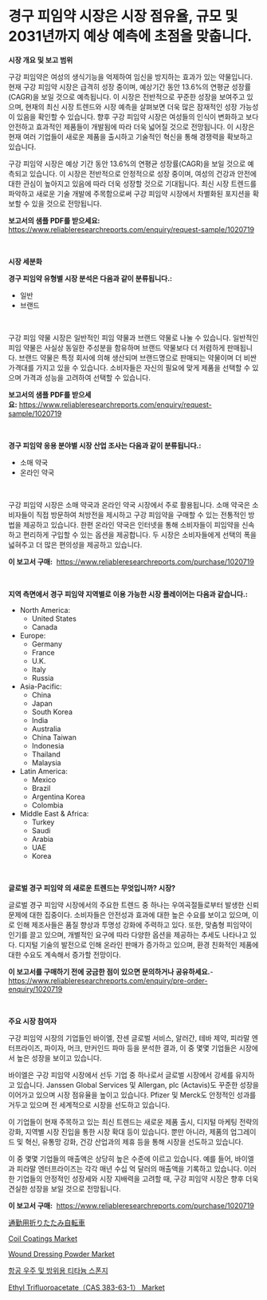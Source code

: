<p><h1>경구 피임약 시장은 시장 점유율, 규모 및 2031년까지 예상 예측에 초점을 맞춥니다.</h1></p><p><strong>시장 개요 및 보고 범위</strong></p>
<p><p>구강 피임약은 여성의 생식기능을 억제하여 임신을 방지하는 효과가 있는 약물입니다. 현재 구강 피임약 시장은 급격히 성장 중이며, 예상기간 동안 13.6%의 연평균 성장률(CAGR)을 보일 것으로 예측됩니다. 이 시장은 전반적으로 꾸준한 성장을 보여주고 있으며, 현재의 최신 시장 트렌드와 시장 예측을 살펴보면 더욱 많은 잠재적인 성장 가능성이 있음을 확인할 수 있습니다. 향후 구강 피임약 시장은 여성들의 인식이 변화하고 보다 안전하고 효과적인 제품들이 개발됨에 따라 더욱 넓어질 것으로 전망됩니다. 이 시장은 현재 여러 기업들이 새로운 제품을 출시하고 기술적인 혁신을 통해 경쟁력을 확보하고 있습니다.</p><p>구강 피임약 시장은 예상 기간 동안 13.6%의 연평균 성장률(CAGR)을 보일 것으로 예측되고 있습니다. 이 시장은 전반적으로 안정적으로 성장 중이며, 여성의 건강과 안전에 대한 관심이 높아지고 있음에 따라 더욱 성장할 것으로 기대됩니다. 최신 시장 트렌드를 파악하고 새로운 기술 개발에 주목함으로써 구강 피임약 시장에서 차별화된 포지션을 확보할 수 있을 것으로 전망됩니다.</p></p>
<p><strong>보고서의 샘플 PDF를 받으세요:</strong> <a href="https://www.reliableresearchreports.com/enquiry/request-sample/1020719">https://www.reliableresearchreports.com/enquiry/request-sample/1020719</a></p>
<p>&nbsp;</p>
<p><strong>시장 세분화</strong></p>
<p><strong>경구 피임약 유형별 시장 분석은 다음과 같이 분류됩니다.:</strong></p>
<p><ul><li>일반</li><li>브랜드</li></ul></p>
<p>&nbsp;</p>
<p><p>구강 피임 약물 시장은 일반적인 피임 약물과 브랜드 약물로 나눌 수 있습니다. 일반적인 피임 약물은 사실상 동일한 주성분을 함유하며 브랜드 약물보다 더 저렴하게 판매됩니다. 브랜드 약물은 특정 회사에 의해 생산되며 브랜드명으로 판매되는 약물이며 더 비싼 가격대를 가지고 있을 수 있습니다. 소비자들은 자신의 필요에 맞게 제품을 선택할 수 있으며 가격과 성능을 고려하여 선택할 수 있습니다.</p></p>
<p><strong>보고서의 샘플 PDF를 받으세요:</strong>&nbsp;<a href="https://www.reliableresearchreports.com/enquiry/request-sample/1020719">https://www.reliableresearchreports.com/enquiry/request-sample/1020719</a></p>
<p>&nbsp;</p>
<p><strong> 경구 피임약 응용 분야별 시장 산업 조사는 다음과 같이 분류됩니다.:</strong></p>
<p><ul><li>소매 약국</li><li>온라인 약국</li></ul></p>
<p>&nbsp;</p>
<p><p>구강 피임약 시장은 소매 약국과 온라인 약국 시장에서 주로 활용됩니다. 소매 약국은 소비자들이 직접 방문하여 처방전을 제시하고 구강 피임약을 구매할 수 있는 전통적인 방법을 제공하고 있습니다. 한편 온라인 약국은 인터넷을 통해 소비자들이 피임약을 신속하고 편리하게 구입할 수 있는 옵션을 제공합니다. 두 시장은 소비자들에게 선택의 폭을 넓혀주고 더 많은 편의성을 제공하고 있습니다.</p></p>
<p><strong>이 보고서 구매:</strong>&nbsp; <a href="https://www.reliableresearchreports.com/purchase/1020719">https://www.reliableresearchreports.com/purchase/1020719</a></p>
<p>&nbsp;</p>
<p><strong>지역 측면에서 경구 피임약 지역별로 이용 가능한 시장 플레이어는 다음과 같습니다.:</strong></p>
<p><ul>
    <li>
        North America:
        <ul>
            <li>United States</li>
            <li>Canada</li>
        </ul>
    </li>
    <li>
        Europe:
        <ul>
            <li>Germany</li>
            <li>France</li>
            <li>U.K.</li>
            <li>Italy</li>
            <li>Russia</li>
        </ul>
    </li>
    <li>
        Asia-Pacific:
        <ul>
            <li>China</li>
            <li>Japan</li>
            <li>South Korea</li>
            <li>India</li>
            <li>Australia</li>
            <li>China Taiwan</li>
            <li>Indonesia</li>
            <li>Thailand</li>
            <li>Malaysia</li>
        </ul>
    </li>
    <li>
        Latin America:
        <ul>
            <li>Mexico</li>
            <li>Brazil</li>
            <li>Argentina Korea</li>
            <li>Colombia</li>
        </ul>
    </li>
    <li>
        Middle East & Africa:
        <ul>
            <li>Turkey</li>
            <li>Saudi</li>
            <li>Arabia</li>
            <li>UAE</li>
            <li>Korea</li>
        </ul>
    </li>
    </ul></p>
<p>&nbsp;</p>
<p><strong>글로벌 경구 피임약 의 새로운 트렌드는 무엇입니까? 시장?</strong></p>
<p><p>글로벌 경구 피임약 시장에서의 주요한 트렌드 중 하나는 우여곡절들로부터 발생한 신뢰 문제에 대한 집중이다. 소비자들은 안전성과 효과에 대한 높은 수요를 보이고 있으며, 이로 인해 제조사들은 품질 향상과 투명성 강화에 주력하고 있다. 또한, 맞춤형 피임약이 인기를 끌고 있으며, 개별적인 요구에 따라 다양한 옵션을 제공하는 추세도 나타나고 있다. 디지털 기술의 발전으로 인해 온라인 판매가 증가하고 있으며, 환경 친화적인 제품에 대한 수요도 계속해서 증가할 전망이다.</p></p>
<p><strong>이 보고서를 구매하기 전에 궁금한 점이 있으면 문의하거나 공유하세요.</strong>- <a href="https://www.reliableresearchreports.com/enquiry/pre-order-enquiry/1020719">https://www.reliableresearchreports.com/enquiry/pre-order-enquiry/1020719</a></p>
<p>&nbsp;</p>
<p><strong>주요 시장 참여자</strong></p>
<p><p>구강 피임약 시장의 기업들인 바이엘, 잔센 글로벌 서비스, 알러간, 테바 제약, 피라말 엔터프라이즈, 파이자, 머크, 만커인드 파마 등을 분석한 결과, 이 중 몇몇 기업들은 시장에서 높은 성장을 보이고 있습니다. </p><p>바이엘은 구강 피임약 시장에서 선두 기업 중 하나로서 글로벌 시장에서 강세를 유지하고 있습니다. Janssen Global Services 및 Allergan, plc (Actavis)도 꾸준한 성장을 이어가고 있으며 시장 점유율을 높이고 있습니다. Pfizer 및 Merck도 안정적인 성과를 거두고 있으며 전 세계적으로 시장을 선도하고 있습니다. </p><p>이 기업들이 현재 주목하고 있는 최신 트렌드는 새로운 제품 출시, 디지털 마케팅 전략의 강화, 지역별 시장 진입을 통한 시장 확대 등이 있습니다. 뿐만 아니라, 제품의 업그레이드 및 혁신, 유통망 강화, 건강 산업과의 제휴 등을 통해 시장을 선도하고 있습니다.</p><p>이 중 몇몇 기업들의 매출액은 상당히 높은 수준에 이르고 있습니다. 예를 들어, 바이엘과 피라말 엔터프라이즈는 각각 매년 수십 억 달러의 매출액을 기록하고 있습니다. 이러한 기업들의 안정적인 성장세와 시장 지배력을 고려할 때, 구강 피임약 시장은 향후 더욱 견실한 성장을 보일 것으로 전망됩니다.</p></p>
<p><strong>이 보고서 구매:</strong>&nbsp;&nbsp;<a href="https://www.reliableresearchreports.com/purchase/1020719">https://www.reliableresearchreports.com/purchase/1020719</a></p>
<p><p><a href="https://github.com/ihabdkwlxs948/Market-Research-Report-List-1/blob/main/5519444189532.md">通勤用折りたたみ自転車</a></p><p><a href="https://github.com/Paul14Anderson63/Market-Research-Report-List-3/blob/main/coil-coatings-market.md">Coil Coatings Market</a></p><p><a href="https://woozy-pyroraptor-a1f.notion.site/Wound-Dressing-Powder-Market-Size-Reflecting-a-Forecast-Till-2031-Market-By-Type-By-Application-an-22a788b653e043c8b9054575c15f3c3b">Wound Dressing Powder Market</a></p><p><a href="https://github.com/hxzi07639916/Market-Research-Report-List-1/blob/main/1900030189347.md">항공 우주 및 방위용 티타늄 스폰지</a></p><p><a href="https://issuu.com/reportprime-2/docs/ethyl-trifluoroacetatecas-383-63-1-market-size-203">Ethyl Trifluoroacetate（CAS 383-63-1） Market</a></p></p>

